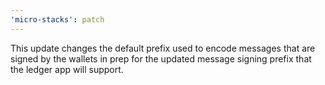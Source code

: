 ```yaml
---
'micro-stacks': patch
---
```


This update changes the default prefix used to encode messages that are signed by the wallets in prep for the updated message signing prefix that the ledger app will support.
